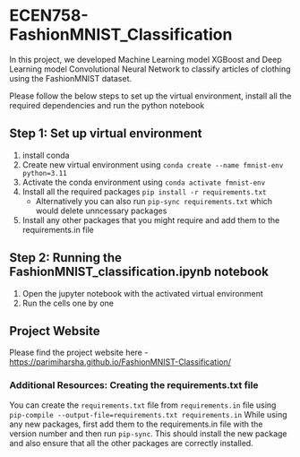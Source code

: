# ECEN758-FashionMNIST_Classification
In this project, we developed Machine Learning model XGBoost and Deep Learning model Convolutional Neural Network to classify articles of clothing using the FashionMNIST dataset. 

Please follow the below steps to set up the virtual environment, install all the required dependencies and run the python notebook

## Step 1: Set up virtual environment
1. install conda
2. Create new virtual environment using `conda create --name fmnist-env python=3.11`
3. Activate the conda environment using `conda activate fmnist-env`
4. Install all the required packages `pip install -r requirements.txt` 
    - Alternatively you can also run `pip-sync requirements.txt` which would delete unncessary packages
5. Install any other packages that you might require and add them to the requirements.in file

## Step 2: Running the FashionMNIST_classification.ipynb notebook
1. Open the jupyter notebook with the activated virtual environment
2. Run the cells one by one

## Project Website
Please find the project website here - https://parimiharsha.github.io/FashionMNIST-Classification/

### Additional Resources: Creating the requirements.txt file
You can create the `requirements.txt` file from `requirements.in` file using `pip-compile --output-file=requirements.txt requirements.in`
While using any new packages, first add them to the requirements.in file with the version number and then run `pip-sync`. This should install the new package and also ensure that all the other packages are correctly installed.
